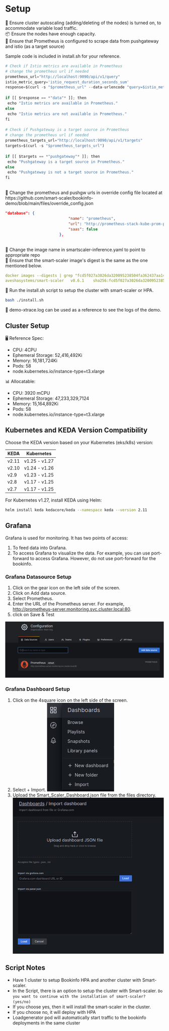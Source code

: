 # Setup

🚀 Ensure cluster autoscaling (adding/deleting of the nodes) is turned on, to accommodate variable load traffic.
<br>
📦 Ensure the nodes have enough capacity.
<br>
🎯 Ensure that Prometheus is configured to scrape data from pushgateway and istio (as a target source)

Sample code is included in install.sh for your reference.

```python
# Check if Istio metrics are available in Prometheus
# change the prometheus url if needed
prometheus_url="http://localhost:9090/api/v1/query"
istio_metric_query='istio_request_duration_seconds_sum'
response=$(curl -s "$prometheus_url" --data-urlencode "query=$istio_metric_query")

if [[ $response == *"data"* ]]; then
 echo "Istio metrics are available in Prometheus."
else
 echo "Istio metrics are not available in Prometheus."
fi

# Check if Pushgateway is a target source in Prometheus
# change the prometheus url if needed
prometheus_targets_url="http://localhost:9090/api/v1/targets"
targets=$(curl -s "$prometheus_targets_url")

if [[ $targets == *"pushgateway"* ]]; then
 echo "Pushgateway is a target source in Prometheus."
else
 echo "Pushgateway is not a target source in Prometheus."
fi
```

<br>
🔗 Change the prometheus and pushgw urls in override config file located at https://github.com/smart-scaler/bookinfo-demo/blob/main/files/override_config.json

```json
"database": {
                            "name": "prometheus",
                            "url": "http://prometheus-stack-kube-prom-prometheus.monitoring.svc.cluster.local:9090",
                            "saas": false
                        },
```

<br>
🔗 Change the image name in smartscaler-inference.yaml to point to appropriate repo

<br>
🔗 Ensure that the smart-scaler image's digest is the same as the one mentioned below.

```yaml
docker images --digests | grep "fcd5f027a3026da320095238504fa362437aa146f6b3618731c1ed224816ef9b"
aveshasystems/smart-scaler   v0.6.1    sha256:fcd5f027a3026da320095238504fa362437aa146f6b3618731c1ed224816ef9b   63f9d6629b3b   3 hours ago    5.49GB
```

🚀 Run the install.sh script to setup the cluster with smart-scaler or HPA.

```bash
bash ./install.sh
```

🔗 demo-xtrace.log can be used as a reference to see the logs of the demo.

## Cluster Setup

🖥️ Reference Spec:

- CPU: 4CPU
- Ephemeral Storage: 52,416,492Ki
- Memory: 16,181,724Ki
- Pods: 58
- node.kubernetes.io/instance-type=t3.xlarge

📊 Allocatable:

- CPU: 3920 mCPU
- Ephemeral Storage: 47,233,329,7124
- Memory: 15,164,892Ki
- Pods: 58
- node.kubernetes.io/instance-type=t3.xlarge

## Kubernetes and KEDA Version Compatibility

Choose the KEDA version based on your Kubernetes (eks/k8s) version:

| KEDA  | Kubernetes    |
| ----- | ------------- |
| v2.11 | v1.25 - v1.27 |
| v2.10 | v1.24 - v1.26 |
| v2.9  | v1.23 - v1.25 |
| v2.8  | v1.17 - v1.25 |
| v2.7  | v1.17 - v1.25 |

For Kubernetes v1.27, install KEDA using Helm:

```bash
helm install keda kedacore/keda --namespace keda --version 2.11
```

## Grafana

Grafana is used for monitoring. It has two points of access:

1. To feed data into Grafana.
2. To access Grafana to visualize the data.
   For example, you can use port-forward to access Grafana. However, do not use port-forward for the bookinfo.

### Grafana Datasource Setup

1. Click on the gear icon on the left side of the screen.
2. Click on Add data source.
3. Select Prometheus.
4. Enter the URL of the Prometheus server. For example, http://prometheus-server.monitoring.svc.cluster.local:80.
5. click on Save & Test

![Image Description](./files/add-data-source.png)

### Grafana Dashboard Setup

1. Click on the 4square icon on the left side of the screen.
2. Select + Import.
   ![Image Description](./files/import-dashboard.png)
3. Upload the Smart_Scaler_Dashboard.json file from the files directory.
   ![Image Description](./files/upload_dashboard.png)

## Script Notes

- Have 1 cluster to setup Bookinfo HPA and another cluster with Smart-scaler.
- In the Script, there is an option to setup the cluster with Smart-scaler.
  `Do you want to continue with the installation of smart-scaler? (yes/no)`
- If you choose yes, then it will install the smart-scaler in the cluster.
- If you choose no, it will deploy with HPA
- Loadgenerator pod will automatically start traffic to the bookinfo deployments in the same cluster
